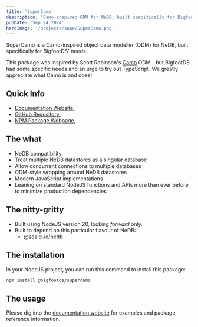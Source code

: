 ```yaml
---
title: 'SuperCamo'
description: "Camo-inspired ODM for NeDB, built specifically for BigfootDS' needs."
pubDate: 'Sep 24 2024'
heroImage: '/projects/supe/SuperCamo.png'
---
```


SuperCamo is a Camo-inspired object data modeller (ODM) for NeDB, built specifically for BigfootDS' needs.

This package was inspired by Scott Robinson's [Camo](https://github.com/scottwrobinson/camo) ODM - but BigfootDS had some specific needs and an urge to try out TypeScript. We greatly appreciate what Camo is and does!

## Quick Info

- [Documentation Website.](https://bigfootds.github.io/supercamo/)
- [GitHub Repository.](https://github.com/BigfootDS/supercamo)
- [NPM Package Webpage.](https://www.npmjs.com/package/@bigfootds/supercamo)


## The what

- NeDB compatibility
- Treat multiple NeDB datastores as a singular database
- Allow concurrent connections to multiple databases
- ODM-style wrapping around NeDB datastores
- Modern JavaScript implementations
- Leaning on standard NodeJS functions and APIs more than ever before to minimize production dependencies

## The nitty-gritty

- Built using NodeJS version 20, looking _forward_ only.
- Built to depend on this particular flavour of NeDB:
	- [@seald-io/nedb](https://github.com/seald/nedb)

## The installation

In your NodeJS project, you can run this command to install this package:

```bash
npm install @bigfootds/supercamo
```

## The usage

Please dig into the [documentation website](https://bigfootds.github.io/supercamo/) for examples and package reference information.